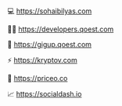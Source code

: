 💻 https://sohaibilyas.com

👨‍💻 https://developers.qoest.com

💼 https://gigup.qoest.com

⚡ https://kryptov.com

🛒 https://priceo.co

📈 https://socialdash.io
